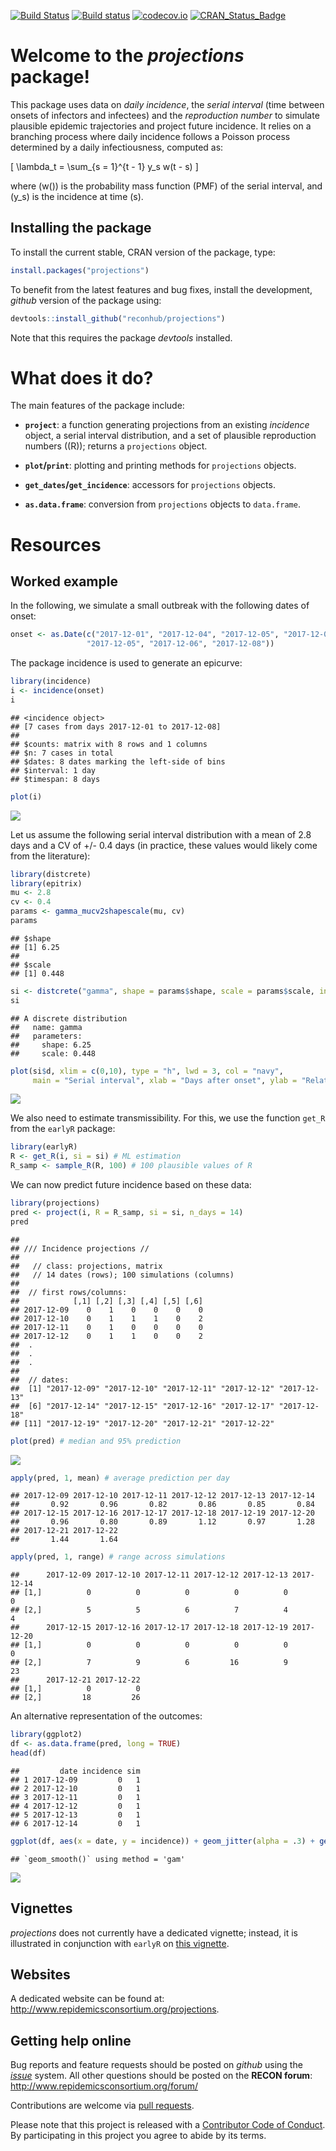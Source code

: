 
[![Build Status](https://travis-ci.org/reconhub/projections.svg?branch=master)](https://travis-ci.org/reconhub/projections) [![Build status](https://ci.appveyor.com/api/projects/status/265h2el4y9popan9/branch/master?svg=true)](https://ci.appveyor.com/project/thibautjombart/projections/branch/master) [![codecov.io](https://codecov.io/github/reconhub/projections/coverage.svg?branch=master)](https://codecov.io/github/reconhub/projections?branch=master) [![CRAN\_Status\_Badge](http://www.r-pkg.org/badges/version/projections)](https://cran.r-project.org/package=projections)

Welcome to the *projections* package!
=====================================

This package uses data on *daily incidence*, the *serial interval* (time between onsets of infectors and infectees) and the *reproduction number* to simulate plausible epidemic trajectories and project future incidence. It relies on a branching process where daily incidence follows a Poisson process determined by a daily infectiousness, computed as:

\[
\lambda_t = \sum_{s = 1}^{t - 1} y_s w(t - s)
\]

where \(w()\) is the probability mass function (PMF) of the serial interval, and \(y_s\) is the incidence at time \(s\).

Installing the package
----------------------

To install the current stable, CRAN version of the package, type:

``` r
install.packages("projections")
```

To benefit from the latest features and bug fixes, install the development, *github* version of the package using:

``` r
devtools::install_github("reconhub/projections")
```

Note that this requires the package *devtools* installed.

What does it do?
================

The main features of the package include:

-   **`project`**: a function generating projections from an existing *incidence* object, a serial interval distribution, and a set of plausible reproduction numbers (\(R\)); returns a `projections` object.

-   **`plot`/`print`**: plotting and printing methods for `projections` objects.

-   **`get_dates`/`get_incidence`**: accessors for `projections` objects.

-   **`as.data.frame`**: conversion from `projections` objects to `data.frame`.

Resources
=========

Worked example
--------------

In the following, we simulate a small outbreak with the following dates of onset:

``` r
onset <- as.Date(c("2017-12-01", "2017-12-04", "2017-12-05", "2017-12-05",
                 "2017-12-05", "2017-12-06", "2017-12-08"))
```

The package incidence is used to generate an epicurve:

``` r
library(incidence)
i <- incidence(onset)
i
```

    ## <incidence object>
    ## [7 cases from days 2017-12-01 to 2017-12-08]
    ## 
    ## $counts: matrix with 8 rows and 1 columns
    ## $n: 7 cases in total
    ## $dates: 8 dates marking the left-side of bins
    ## $interval: 1 day
    ## $timespan: 8 days

``` r
plot(i)
```

![](README_files/figure-markdown_github-ascii_identifiers/epicurve-1.png)

Let us assume the following serial interval distribution with a mean of 2.8 days and a CV of +/- 0.4 days (in practice, these values would likely come from the literature):

``` r
library(distcrete)
library(epitrix)
mu <- 2.8
cv <- 0.4
params <- gamma_mucv2shapescale(mu, cv)
params
```

    ## $shape
    ## [1] 6.25
    ## 
    ## $scale
    ## [1] 0.448

``` r
si <- distcrete("gamma", shape = params$shape, scale = params$scale, interval = 1, w = 0)
si
```

    ## A discrete distribution
    ##   name: gamma
    ##   parameters:
    ##     shape: 6.25
    ##     scale: 0.448

``` r
plot(si$d, xlim = c(0,10), type = "h", lwd = 3, col = "navy",
     main = "Serial interval", xlab = "Days after onset", ylab = "Relative infectiousness")
```

![](README_files/figure-markdown_github-ascii_identifiers/interval-1.png)

We also need to estimate transmissibility. For this, we use the function `get_R` from the `earlyR` package:

``` r
library(earlyR)
R <- get_R(i, si = si) # ML estimation
R_samp <- sample_R(R, 100) # 100 plausible values of R
```

We can now predict future incidence based on these data:

``` r
library(projections)
pred <- project(i, R = R_samp, si = si, n_days = 14)
pred
```

    ## 
    ## /// Incidence projections //
    ## 
    ##   // class: projections, matrix
    ##   // 14 dates (rows); 100 simulations (columns)
    ## 
    ##  // first rows/columns:
    ##            [,1] [,2] [,3] [,4] [,5] [,6]
    ## 2017-12-09    0    1    0    0    0    0
    ## 2017-12-10    0    1    1    1    0    2
    ## 2017-12-11    0    1    0    0    0    0
    ## 2017-12-12    0    1    1    0    0    2
    ##  .
    ##  .
    ##  .
    ## 
    ##  // dates:
    ##  [1] "2017-12-09" "2017-12-10" "2017-12-11" "2017-12-12" "2017-12-13"
    ##  [6] "2017-12-14" "2017-12-15" "2017-12-16" "2017-12-17" "2017-12-18"
    ## [11] "2017-12-19" "2017-12-20" "2017-12-21" "2017-12-22"

``` r
plot(pred) # median and 95% prediction
```

![](README_files/figure-markdown_github-ascii_identifiers/predictions-1.png)

``` r
apply(pred, 1, mean) # average prediction per day
```

    ## 2017-12-09 2017-12-10 2017-12-11 2017-12-12 2017-12-13 2017-12-14 
    ##       0.92       0.96       0.82       0.86       0.85       0.84 
    ## 2017-12-15 2017-12-16 2017-12-17 2017-12-18 2017-12-19 2017-12-20 
    ##       0.96       0.80       0.89       1.12       0.97       1.28 
    ## 2017-12-21 2017-12-22 
    ##       1.44       1.64

``` r
apply(pred, 1, range) # range across simulations
```

    ##      2017-12-09 2017-12-10 2017-12-11 2017-12-12 2017-12-13 2017-12-14
    ## [1,]          0          0          0          0          0          0
    ## [2,]          5          5          6          7          4          4
    ##      2017-12-15 2017-12-16 2017-12-17 2017-12-18 2017-12-19 2017-12-20
    ## [1,]          0          0          0          0          0          0
    ## [2,]          7          9          6         16          9         23
    ##      2017-12-21 2017-12-22
    ## [1,]          0          0
    ## [2,]         18         26

An alternative representation of the outcomes:

``` r
library(ggplot2)
df <- as.data.frame(pred, long = TRUE)
head(df)
```

    ##         date incidence sim
    ## 1 2017-12-09         0   1
    ## 2 2017-12-10         0   1
    ## 3 2017-12-11         0   1
    ## 4 2017-12-12         0   1
    ## 5 2017-12-13         0   1
    ## 6 2017-12-14         0   1

``` r
ggplot(df, aes(x = date, y = incidence)) + geom_jitter(alpha = .3) + geom_smooth()
```

    ## `geom_smooth()` using method = 'gam'

![](README_files/figure-markdown_github-ascii_identifiers/plots-1.png)

Vignettes
---------

*projections* does not currently have a dedicated vignette; instead, it is illustrated in conjunction with `earlyR` on [this vignette](http://www.repidemicsconsortium.org/earlyR/articles/earlyR.html).

Websites
--------

A dedicated website can be found at: <http://www.repidemicsconsortium.org/projections>.

Getting help online
-------------------

Bug reports and feature requests should be posted on *github* using the [*issue*](http://github.com/reconhub/projections/issues) system. All other questions should be posted on the **RECON forum**: <br> <http://www.repidemicsconsortium.org/forum/>

Contributions are welcome via [pull requests](https://github.com/reconhub/projections/pulls).

Please note that this project is released with a [Contributor Code of Conduct](CONDUCT.md). By participating in this project you agree to abide by its terms.
